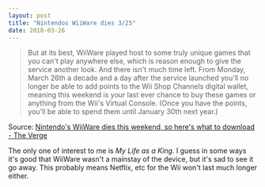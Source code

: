 ```yaml
---
layout: post
title: "Nintendos WiiWare dies 3/25"
date: 2018-03-26
---
```


> But at its best, WiiWare played host to some truly unique games that you can't play anywhere else, which is reason enough to give the service another look. And there isn't much time left. From Monday, March 26th  a decade and a day after the service launched  you'll no longer be able to add points to the Wii Shop Channels digital wallet, meaning this weekend is your last ever chance to buy these games or anything from the Wii's Virtual Console. (Once you have the points, you'll be able to spend them until January 30th next year.)

Source: [Nintendo's WiiWare dies this weekend, so here's what to download - The Verge](https://www.theverge.com/2018/3/23/17155256/nintendo-wiiware-exclusives-download-end-date)

The only one of interest to me is _My Life as a King_. I guess in some ways it's good that WiiWare wasn't a mainstay of the device, but it's sad to see it go away. This probably means Netflix, etc for the Wii won't last much longer either.
